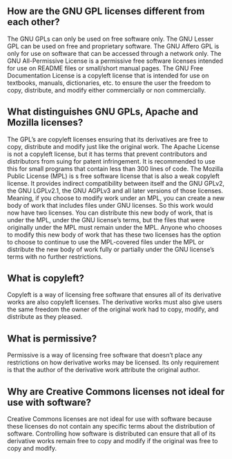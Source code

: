 



## How are the GNU GPL licenses different from each other?
The GNU GPLs can only be used on free software only. The GNU Lesser GPL can be used on free and proprietary software. The GNU Affero GPL is only for use on software that can be accessed through a network only. The GNU All-Permissive License is a permissive free software licenses intended for use on README files or small/short manual pages. The GNU Free Documentation License is a copyleft license that is intended for use on textbooks, manuals, dictionaries, etc. to ensure the user the freedom to copy, distribute, and modify either commercially or non commercially. 

## What distinguishes GNU GPLs, Apache and Mozilla licenses?
The GPL’s are copyleft licenses ensuring that its derivatives are free to copy, distribute and modify just like the original work. The Apache License is not a copyleft license, but it has terms that prevent contributors and distributors from suing for patent infringement. It is recommended to use this for small programs that contain less than 300 lines of code. The Mozilla Public License (MPL) is s free software license that is also a weak copyleft license. It provides indirect compatibility between itself and the GNU GPLv2, the GNU LGPLv2.1, the GNU AGPLv3 and all later versions of those licenses. Meaning, if you choose to modify work under an MPL, you can create a new body of work that includes files under GNU licenses. So this work would now have two licenses. You can distribute this new body of work, that is under the MPL, under the GNU license’s terms, but the files that were originally under the MPL must remain under the MPL. Anyone who chooses to modify this new body of work that has these two licenses has the option to choose to continue to use the MPL-covered files under the MPL or distribute the new body of work fully or partially under the GNU license’s terms with no further restrictions. 

## What is copyleft?
Copyleft is a way of licensing free software that ensures all of its derivative works are also copyleft licenses. The derivative works must also give users the same freedom the owner of the original work had to copy, modify, and distribute as they pleased. 

## What is permissive?
Permissive is a way of licensing free software that doesn’t place any restrictions on how derivative works may be licensed. Its only requirement is that the author of the derivative work attribute the original author.

## Why are Creative Commons licenses not ideal for use with software?
Creative Commons licenses are not ideal for use with software because these licenses do not contain any specific terms about the distribution of software. Controlling how software is distributed can ensure that all of its derivative works remain free to copy and modify if the original was free to copy and modify. 
